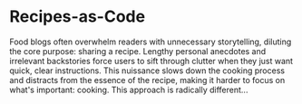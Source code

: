 # Recipes-as-Code
Food blogs often overwhelm readers with unnecessary storytelling, diluting the core purpose: sharing a recipe. Lengthy personal anecdotes and irrelevant backstories force users to sift through clutter when they just want quick, clear instructions. This nuissance slows down the cooking process and distracts from the essence of the recipe, making it harder to focus on what's important: cooking. This approach is radically different...
